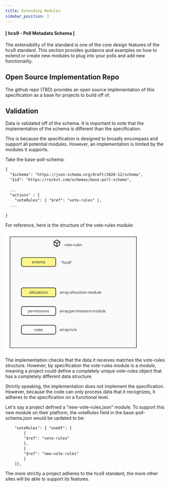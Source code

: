 ```yaml
---
title: Extending Modules
sidebar_position: 3
---
```


#### [ hcs9 - Poll Metadata Schema ]

The extensibility of the standard is one of the core design features of the hcs9 standard. This section provides guidance and examples on how to extend or create new modules to plug into your polls and add new functionality.

## Open Source Implementation Repo

The github repo (TBD) provides an open source implementation of this specification as a base for projects to build off of.

## Validation

Data is validated off of the schema. It is important to note that the implementation of the schema is different than the specification.

This is because the specification is designed to broadly encompass and support all potential modules. However, an implementation is limited by the modules it supports.

Take the base-poll-schema:

```
{
  "$schema": "https://json-schema.org/draft/2020-12/schema",
  "$id": "https://rockvt.com/schemas/base-poll-schema",
  
  ...
  "actions" : {
    "voteRules": { "$ref": "vote-rules" },
  ...
  
}
```

For reference, here is the structure of the vote-rules module:

![vote-rules diagram](../../../static/polls/vote-rules.png)

The implementation checks that the data it receives matches the vote-rules structure. However, by specification the vote-rules module is a *module*, meaning a project could define a completely unique vote-rules object that has a completely different data structure.

Strictly speaking, the implementation does not implement the specification. However, because the code can only process data that it recognizes, it adheres to the specification on a functional level.

Let's say a project defined a "new-vote-rules.json" module. To support this new module on their platform, the voteRules field in the base-poll-schema.json would be updated to be:

```
    "voteRules": { "oneOf": [
        {
        "$ref": "vote-rules"
        },
        {
        "$ref": "new-vote-rules"
        }
    ]},
```

The more strictly a project adheres to the hcs9 standard, the more other sites will be able to support its features.